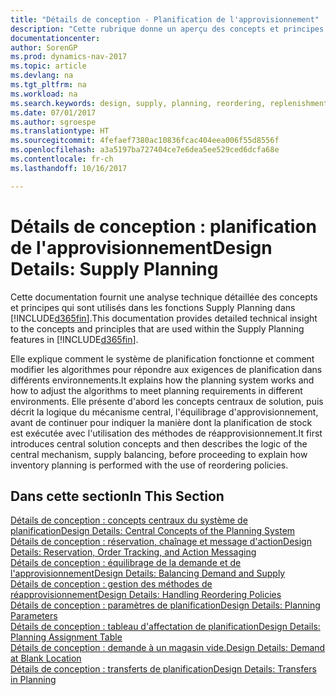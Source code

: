 ```yaml
---
title: "Détails de conception - Planification de l'approvisionnement"
description: "Cette rubrique donne un aperçu des concepts et principes qui sont utilisés avec les fonctionnalités de planification de l'approvisionnement dans [!INCLUDE[d365fin](includes/d365fin_md.md)]."
documentationcenter: 
author: SorenGP
ms.prod: dynamics-nav-2017
ms.topic: article
ms.devlang: na
ms.tgt_pltfrm: na
ms.workload: na
ms.search.keywords: design, supply, planning, reordering, replenishment
ms.date: 07/01/2017
ms.author: sgroespe
ms.translationtype: HT
ms.sourcegitcommit: 4fefaef7380ac10836fcac404eea006f55d8556f
ms.openlocfilehash: a3a5197ba727404ce7e6dea5ee529ced6dcfa68e
ms.contentlocale: fr-ch
ms.lasthandoff: 10/16/2017

---
```

# <a name="design-details-supply-planning"></a><span data-ttu-id="b200e-103">Détails de conception : planification de l'approvisionnement</span><span class="sxs-lookup"><span data-stu-id="b200e-103">Design Details: Supply Planning</span></span>
<span data-ttu-id="b200e-104">Cette documentation fournit une analyse technique détaillée des concepts et principes qui sont utilisés dans les fonctions Supply Planning dans [!INCLUDE[d365fin](includes/d365fin_md.md)].</span><span class="sxs-lookup"><span data-stu-id="b200e-104">This documentation provides detailed technical insight to the concepts and principles that are used within the Supply Planning features in [!INCLUDE[d365fin](includes/d365fin_md.md)].</span></span>  

<span data-ttu-id="b200e-105">Elle explique comment le système de planification fonctionne et comment modifier les algorithmes pour répondre aux exigences de planification dans différents environnements.</span><span class="sxs-lookup"><span data-stu-id="b200e-105">It explains how the planning system works and how to adjust the algorithms to meet planning requirements in different environments.</span></span> <span data-ttu-id="b200e-106">Elle présente d'abord les concepts centraux de solution, puis décrit la logique du mécanisme central, l'équilibrage d'approvisionnement, avant de continuer pour indiquer la manière dont la planification de stock est exécutée avec l'utilisation des méthodes de réapprovisionnement.</span><span class="sxs-lookup"><span data-stu-id="b200e-106">It first introduces central solution concepts and then describes the logic of the central mechanism, supply balancing, before proceeding to explain how inventory planning is performed with the use of reordering policies.</span></span>  

## <a name="in-this-section"></a><span data-ttu-id="b200e-107">Dans cette section</span><span class="sxs-lookup"><span data-stu-id="b200e-107">In This Section</span></span>  
[<span data-ttu-id="b200e-108">Détails de conception : concepts centraux du système de planification</span><span class="sxs-lookup"><span data-stu-id="b200e-108">Design Details: Central Concepts of the Planning System</span></span>](design-details-central-concepts-of-the-planning-system.md)  
[<span data-ttu-id="b200e-109">Détails de conception : réservation, chaînage et message d'action</span><span class="sxs-lookup"><span data-stu-id="b200e-109">Design Details: Reservation, Order Tracking, and Action Messaging</span></span>](design-details-reservation-order-tracking-and-action-messaging.md)  
[<span data-ttu-id="b200e-110">Détails de conception : équilibrage de la demande et de l'approvisionnement</span><span class="sxs-lookup"><span data-stu-id="b200e-110">Design Details: Balancing Demand and Supply</span></span>](design-details-balancing-demand-and-supply.md)  
[<span data-ttu-id="b200e-111">Détails de conception : gestion des méthodes de réapprovisionnement</span><span class="sxs-lookup"><span data-stu-id="b200e-111">Design Details: Handling Reordering Policies</span></span>](design-details-handling-reordering-policies.md)  
[<span data-ttu-id="b200e-112">Détails de conception : paramètres de planification</span><span class="sxs-lookup"><span data-stu-id="b200e-112">Design Details: Planning Parameters</span></span>](design-details-planning-parameters.md)  
[<span data-ttu-id="b200e-113">Détails de conception : tableau d'affectation de planification</span><span class="sxs-lookup"><span data-stu-id="b200e-113">Design Details: Planning Assignment Table</span></span>](design-details-planning-assignment-table.md)  
[<span data-ttu-id="b200e-114">Détails de conception : demande à un magasin vide.</span><span class="sxs-lookup"><span data-stu-id="b200e-114">Design Details: Demand at Blank Location</span></span>](design-details-demand-at-blank-location.md)  
[<span data-ttu-id="b200e-115">Détails de conception : transferts de planification</span><span class="sxs-lookup"><span data-stu-id="b200e-115">Design Details: Transfers in Planning</span></span>](design-details-transfers-in-planning.md)


